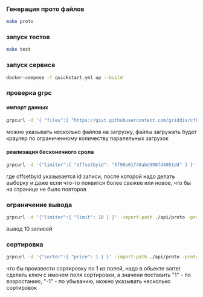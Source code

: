 ### Генерация прото файлов

```bash
make proto
```

### запуск тестов

```bash
make test
```

### запуск сервиса

```bash
docker-compose -f quickstart.yml up --build
```

### проверка grpc

#### импорт данных

```bash
grpcurl -d '{ "files":[ "https://gist.githubusercontent.com/griddis/cf62cdfaa46d779dd6f7f7b436ceb77d/raw/e143b62d01bef89d77f3a9e1e1001d73027da224/gistfile1.txt" ] }' -import-path ./api/proto -proto service.proto -plaintext localhost:1443 service.Service/Fetch
```

можно указывать несколько файлов на загрузку, файлы загружать будет краулер по ограниченному количеству паралельных загрузок


#### реализация бесконечного срола 
```bash
grpcurl -d '{"limiter":{ "offsetbyid": "5f90a61f40abd998fd4051dd" } }' -import-path ./api/proto -proto service.proto -plaintext localhost:1443 service.Service/List
```

где offsetbyid указывается id записи, после которой надо делать выборку и даже если что-то появится более свежее или новое, что бы на странице не было повторов

### ограничение вывода

```bash
grpcurl -d '{"limiter":{ "limit": 10 } }' -import-path ./api/proto -proto service.proto -plaintext localhost:1443 service.Service/List
```

вывод 10 записей

### сортировка

```bash
grpcurl -d '{"sorter":{ "price": 1 } }' -import-path ./api/proto -proto service.proto -plaintext localhost:1443 service.Service/List
```

что бы произвести сортировку по 1 из полей, надо в обьекте sorter сделать ключ с именем поля сортировки, а значени поставить "1" - по возростанию, "-1" - по убыванию, можно указывать несколько сортировок